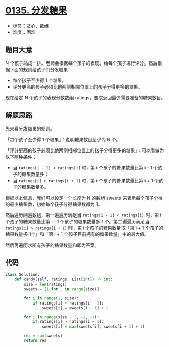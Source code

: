 # [0135. 分发糖果](https://leetcode-cn.com/problems/candy/)

- 标签：贪心、数组
- 难度：困难

## 题目大意

N 个孩子站成一排。老师会根据每个孩子的表现，给每个孩子进行评分。然后根据下面的规则给孩子们分发糖果：

- 每个孩子至少得 1 个糖果。
- 评分更高的孩子必须比他两侧相邻位置上的孩子分得更多的糖果。

现在给定 N 个孩子的表现分数数组 ratings，要求返回最少需要准备的糖果数目。

## 解题思路

先来看分发糖果的规则。

「每个孩子至少得 1 个糖果」：说明糖果数目至少为 N 个。

「评分更高的孩子必须比他两侧相邻位置上的孩子分得更多的糖果」：可以看做为以下两种条件：

- 当 `ratings[i - 1] < ratings[i]` 时，第 i 个孩子的糖果数量比第 i - 1 个孩子的糖果数量多；
- 当 `ratings[i] > ratings[i + 1]` 时，第 i 个孩子的糖果数量比第 i + 1 个孩子的糖果数量多。

根据以上信息，我们可以设定一个长度为 N 的数组 sweets 来表示每个孩子分得的最少糖果数，初始每个孩子分得糖果数都为 1。

然后遍历两遍数组，第一遍遍历满足当 `ratings[i - 1] < ratings[i]` 时，第 i 个孩子的糖果数量比第 i - 1 个孩子的糖果数量多 1 个。第二遍遍历满足当 `ratings[i] > ratings[i + 1]` 时，第 i 个孩子的糖果数量取「第 i + 1 个孩子的糖果数量多 1个」和「第 i + 1 个孩子目前拥有的糖果数量」中的最大值。

然后再遍历求所有孩子的糖果数量和即为答案。

## 代码

```Python
class Solution:
    def candy(self, ratings: List[int]) -> int:
        size = len(ratings)
        sweets = [1 for _ in range(size)]

        for i in range(1, size):
            if ratings[i] > ratings[i - 1]:
                sweets[i] = sweets[i - 1] + 1

        for i in range(size - 2, -1, -1):
            if ratings[i] > ratings[i + 1]:
                sweets[i] = max(sweets[i], sweets[i + 1] + 1)

        res = sum(sweets)
        return res
```

